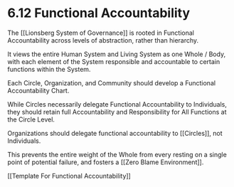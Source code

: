 # 6.12 Functional Accountability
The [[Lionsberg System of Governance]] is rooted in Functional Accountability across levels of abstraction, rather than hierarchy. 

It views the entire Human System and Living System as one Whole / Body, with each element of the System responsible and accountable to certain functions within the System. 

Each Circle, Organization, and Community should develop a Functional Accountability Chart. 

While Circles necessarily delegate Functional Accountability to Individuals, they should retain full Accountability and Responsibility for All Functions at the Circle Level. 

Organizations should delegate functional accountability to [[Circles]], not Individuals. 

This prevents the entire weight of the Whole from every resting on a single point of potential failure, and fosters a [[Zero Blame Environment]]. 

[[Template For Functional Accountability]] 

